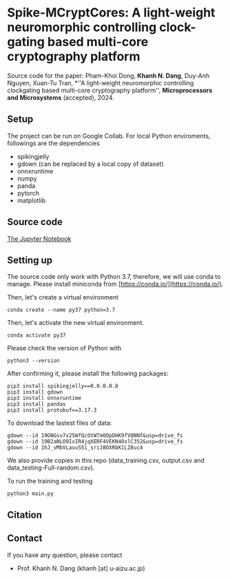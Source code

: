 # Spike-MCryptCores: A light-weight neuromorphic controlling clock-gating based multi-core cryptography platform

Source code for the paper: Pham-Khoi Dong, **Khanh N. Dang**,  Duy-Anh Nguyen, Xuan-Tu Tran, *''A light-weight neuromorphic controlling clockgating based multi-core cryptography platform'', **Microprocessors and Microsystems** (accepted), 2024. 	

## Setup

The project can be run on Google Collab.
For local Python enviroments, followings are the dependencies

- spikingjelly
- gdown (can be replaced by a local copy of dataset)
- onnxruntime
- numpy
- panda
- pytorch
- matplotlib

## Source code

[The Jupyter Notebook](aes_snn_flow.ipynb)


## Setting up

The source code only work with Python 3.7, therefore, we will use conda to manage.
Please install miniconda from [https://conda.io/](https://conda.io/).

Then, let's create a virtual environment

```
conda create --name py37 python=3.7
```

Then, let's activate the new virtual environment.

```
conda activate py37
```

Please check the version of Python with

```
python3 --version
```

After confirming it, please install the following packages:

```
pip3 install spikingjelly==0.0.0.0.8
pip3 install gdown
pip3 install onnxruntime
pip3 install pandas
pip3 install protobuf==3.17.3
```

To download the lastest files of data:

```
gdown --id 19GNGsv7x25WfQcOtWTmOOpDHK9fVQNNf&usp=drive_fs
gdown --id 19B2aNLO9IxIR4jqXERF4VEKN4OslC352&usp=drive_fs
gdown --id 1hJ_vMbVLauuS5i_sriJ8OXRbK1LZ8uc4
```

We also provide copies in this repo (data_training.csv, output.csv and data_testing-Full-random.csv).


To run the training and testing

```
python3 main.py
```

## Citation



## Contact

If you have any question, please contact

- Prof. Khanh N. Dang (khanh \[at\] u-aizu.ac.jp)
